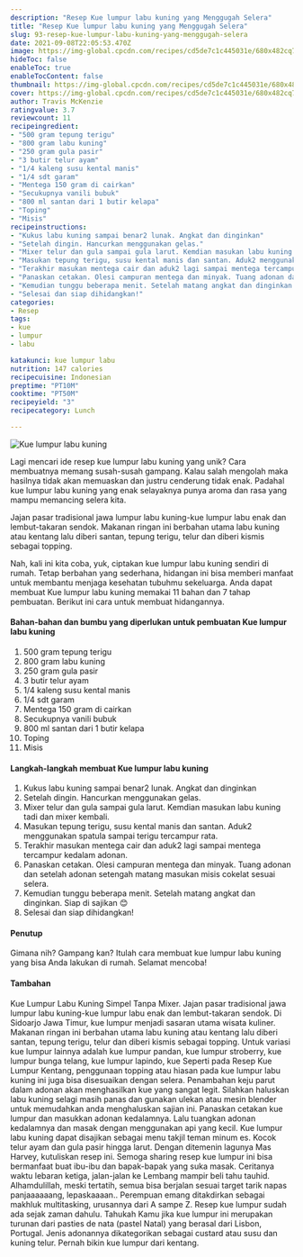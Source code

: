 ```yaml
---
description: "Resep Kue lumpur labu kuning yang Menggugah Selera"
title: "Resep Kue lumpur labu kuning yang Menggugah Selera"
slug: 93-resep-kue-lumpur-labu-kuning-yang-menggugah-selera
date: 2021-09-08T22:05:53.470Z
image: https://img-global.cpcdn.com/recipes/cd5de7c1c445031e/680x482cq70/kue-lumpur-labu-kuning-foto-resep-utama.jpg
hideToc: false
enableToc: true
enableTocContent: false
thumbnail: https://img-global.cpcdn.com/recipes/cd5de7c1c445031e/680x482cq70/kue-lumpur-labu-kuning-foto-resep-utama.jpg
cover: https://img-global.cpcdn.com/recipes/cd5de7c1c445031e/680x482cq70/kue-lumpur-labu-kuning-foto-resep-utama.jpg
author: Travis McKenzie
ratingvalue: 3.7
reviewcount: 11
recipeingredient:
- "500 gram tepung terigu"
- "800 gram labu kuning"
- "250 gram gula pasir"
- "3 butir telur ayam"
- "1/4 kaleng susu kental manis"
- "1/4 sdt garam"
- "Mentega 150 gram di cairkan"
- "Secukupnya vanili bubuk"
- "800 ml santan dari 1 butir kelapa"
- "Toping"
- "Misis"
recipeinstructions:
- "Kukus labu kuning sampai benar2 lunak. Angkat dan dinginkan"
- "Setelah dingin. Hancurkan menggunakan gelas."
- "Mixer telur dan gula sampai gula larut. Kemdian masukan labu kuning tadi dan mixer kembali."
- "Masukan tepung terigu, susu kental manis dan santan. Aduk2 menggunakan spatula sampai terigu tercampur rata."
- "Terakhir masukan mentega cair dan aduk2 lagi sampai mentega tercampur kedalam adonan."
- "Panaskan cetakan. Olesi campuran mentega dan minyak. Tuang adonan dan setelah adonan setengah matang masukan misis cokelat sesuai selera."
- "Kemudian tunggu beberapa menit. Setelah matang angkat dan dinginkan. Siap di sajikan 😊"
- "Selesai dan siap dihidangkan!"
categories:
- Resep
tags:
- kue
- lumpur
- labu

katakunci: kue lumpur labu 
nutrition: 147 calories
recipecuisine: Indonesian
preptime: "PT10M"
cooktime: "PT50M"
recipeyield: "3"
recipecategory: Lunch

---
```



![Kue lumpur labu kuning](https://img-global.cpcdn.com/recipes/cd5de7c1c445031e/680x482cq70/kue-lumpur-labu-kuning-foto-resep-utama.jpg)

Lagi mencari ide resep kue lumpur labu kuning yang unik? Cara membuatnya memang susah-susah gampang. Kalau salah mengolah maka hasilnya tidak akan memuaskan dan justru cenderung tidak enak. Padahal kue lumpur labu kuning yang enak selayaknya punya aroma dan rasa yang mampu memancing selera kita.


Jajan pasar tradisional jawa lumpur labu kuning-kue lumpur labu enak dan lembut-takaran sendok. Makanan ringan ini berbahan utama labu kuning atau kentang lalu diberi santan, tepung terigu, telur dan diberi kismis sebagai topping. 

Nah, kali ini kita coba, yuk, ciptakan kue lumpur labu kuning sendiri di rumah. Tetap berbahan yang sederhana, hidangan ini bisa memberi manfaat untuk membantu menjaga kesehatan tubuhmu sekeluarga. Anda dapat membuat Kue lumpur labu kuning memakai 11 bahan dan 7 tahap pembuatan. Berikut ini cara untuk membuat hidangannya.

<!--inarticleads1-->

#### Bahan-bahan dan bumbu yang diperlukan untuk pembuatan Kue lumpur labu kuning

1. 500 gram tepung terigu
1. 800 gram labu kuning
1. 250 gram gula pasir
1. 3 butir telur ayam
1. 1/4 kaleng susu kental manis
1. 1/4 sdt garam
1. Mentega 150 gram di cairkan
1. Secukupnya vanili bubuk
1. 800 ml santan dari 1 butir kelapa
1. Toping
1. Misis

<!--inarticleads2-->

#### Langkah-langkah membuat Kue lumpur labu kuning

1. Kukus labu kuning sampai benar2 lunak. Angkat dan dinginkan
1. Setelah dingin. Hancurkan menggunakan gelas.
1. Mixer telur dan gula sampai gula larut. Kemdian masukan labu kuning tadi dan mixer kembali.
1. Masukan tepung terigu, susu kental manis dan santan. Aduk2 menggunakan spatula sampai terigu tercampur rata.
1. Terakhir masukan mentega cair dan aduk2 lagi sampai mentega tercampur kedalam adonan.
1. Panaskan cetakan. Olesi campuran mentega dan minyak. Tuang adonan dan setelah adonan setengah matang masukan misis cokelat sesuai selera.
1. Kemudian tunggu beberapa menit. Setelah matang angkat dan dinginkan. Siap di sajikan 😊
1. Selesai dan siap dihidangkan!

#### Penutup

Gimana nih? Gampang kan? Itulah cara membuat kue lumpur labu kuning yang bisa Anda lakukan di rumah. Selamat mencoba!

#### Tambahan

Kue Lumpur Labu Kuning Simpel Tanpa Mixer. Jajan pasar tradisional jawa lumpur labu kuning-kue lumpur labu enak dan lembut-takaran sendok. Di Sidoarjo Jawa Timur, kue lumpur menjadi sasaran utama wisata kuliner. Makanan ringan ini berbahan utama labu kuning atau kentang lalu diberi santan, tepung terigu, telur dan diberi kismis sebagai topping. Untuk variasi kue lumpur lainnya adalah kue lumpur pandan, kue lumpur stroberry, kue lumpur bunga telang, kue lumpur lapindo, kue Seperti pada Resep Kue Lumpur Kentang, penggunaan topping atau hiasan pada kue lumpur labu kuning ini juga bisa disesuaikan dengan selera. Penambahan keju parut dalam adonan akan menghasilkan kue yang sangat legit. Silahkan haluskan labu kuning selagi masih panas dan gunakan ulekan atau mesin blender untuk memudahkan anda menghaluskan sajian ini. Panaskan cetakan kue lumpur dan masukkan adonan kedalamnya. Lalu tuangkan adonan kedalamnya dan masak dengan menggunakan api yang kecil. Kue lumpur labu kuning dapat disajikan sebagai menu takjil teman minum es. Kocok telur ayam dan gula pasir hingga larut. Dengan ditemenin lagunya Mas Harvey, kutuliskan resep ini. Semoga sharing resep kue lumpur ini bisa bermanfaat buat ibu-ibu dan bapak-bapak yang suka masak. Ceritanya waktu lebaran ketiga, jalan-jalan ke Lembang mampir beli tahu tauhid. Alhamdulillah, meski tertatih, semua bisa berjalan sesuai target tarik napas panjaaaaaang, lepaskaaaan.. Perempuan emang ditakdirkan sebagai makhluk multitasking, urusannya dari A sampe Z. Resep kue lumpur sudah ada sejak zaman dahulu. Tahukah Kamu jika kue lumpur ini merupakan turunan dari pasties de nata (pastel Natal) yang berasal dari Lisbon, Portugal. Jenis adonannya dikategorikan sebagai custard atau susu dan kuning telur. Pernah bikin kue lumpur dari kentang. 

